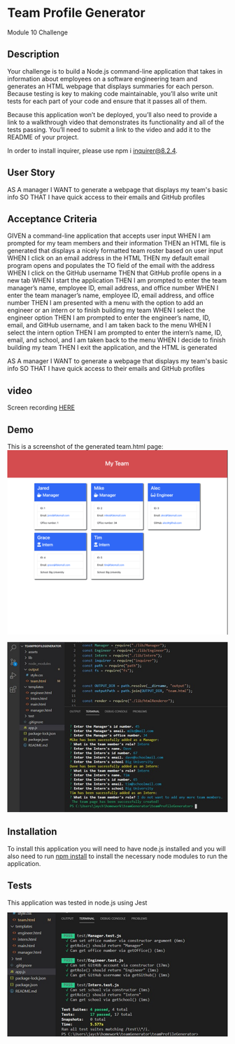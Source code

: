 # Team Profile Generator

Module 10 Challenge

## Description 

Your challenge is to build a Node.js command-line application that takes in information about employees on a software engineering team and generates an HTML webpage that displays summaries for each person. Because testing is key to making code maintainable, you’ll also write unit tests for each part of your code and ensure that it passes all of them.

Because this application won’t be deployed, you’ll also need to provide a link to a walkthrough video that demonstrates its functionality and all of the tests passing. You’ll need to submit a link to the video and add it to the README of your project.

In order to install inquirer, please use npm i inquirer@8.2.4.

## User Story

AS A manager
I WANT to generate a webpage that displays my team's basic info
SO THAT I have quick access to their emails and GitHub profiles

## Acceptance Criteria 

GIVEN a command-line application that accepts user input
WHEN I am prompted for my team members and their information
THEN an HTML file is generated that displays a nicely formatted team roster based on user input
WHEN I click on an email address in the HTML
THEN my default email program opens and populates the TO field of the email with the address
WHEN I click on the GitHub username
THEN that GitHub profile opens in a new tab
WHEN I start the application
THEN I am prompted to enter the team manager’s name, employee ID, email address, and office number
WHEN I enter the team manager’s name, employee ID, email address, and office number
THEN I am presented with a menu with the option to add an engineer or an intern or to finish building my team
WHEN I select the engineer option
THEN I am prompted to enter the engineer’s name, ID, email, and GitHub username, and I am taken back to the menu
WHEN I select the intern option
THEN I am prompted to enter the intern’s name, ID, email, and school, and I am taken back to the menu
WHEN I decide to finish building my team
THEN I exit the application, and the HTML is generated

AS A manager
I WANT to generate a webpage that displays my team's basic info
SO THAT I have quick access to their emails and GitHub profiles

## video

Screen recording <a href="https://drive.google.com/file/d/1v_j1EYt5xG02uMGOp1MqbtPZfCcgAzjc/view?usp=sharing" target="_blank">HERE</a>

## Demo 

This is a screenshot of the generated team.html page:
![screenshot](assets/screenshot3.png)

![screenshot](assets/screenshot1.jpg)

## Installation

To install this application you will need to have node.js installed and you will also need to run [npm install](https://docs.npmjs.com/cli/install) to install the necessary node modules to run the application.


## Tests

This application was tested in node.js using Jest

![test screenshot](assets/screenshotTest.jpg)

